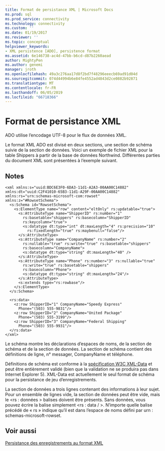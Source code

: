 ```yaml
---
title: Format de persistance XML | Microsoft Docs
ms.prod: sql
ms.prod_service: connectivity
ms.technology: connectivity
ms.custom: ''
ms.date: 01/19/2017
ms.reviewer: ''
ms.topic: conceptual
helpviewer_keywords:
- XML persistence [ADO], persistence format
ms.assetid: 6e146738-ac4d-47bb-b6cd-d87b2260aead
author: MightyPen
ms.author: genemi
manager: jroth
ms.openlocfilehash: 49a3c276aa17d8f2bd7f48296eeecb69ad91d04d
ms.sourcegitcommit: 074d44994b6e84fe4552ad4843d2ce0882b92871
ms.translationtype: MT
ms.contentlocale: fr-FR
ms.lasthandoff: 06/05/2019
ms.locfileid: "66718366"
---
```

# <a name="xml-persistence-format"></a>Format de persistance XML
ADO utilise l’encodage UTF-8 pour le flux de données XML.  
  
 Le format XML ADO est divisé en deux sections, une section de schéma suivie de la section de données. Voici un exemple de fichier XML pour la table Shippers à partir de la base de données Northwind. Différentes parties du document XML sont présentées à l’exemple suivant.  
  
## <a name="remarks"></a>Notes  
  
```  
<xml xmlns:s="uuid:BDC6E3F0-6DA3-11d1-A2A3-00AA00C14882"   
xmlns:dt="uuid:C2F41010-65B3-11d1-A29F-00AA00C14882"   
xmlns:rs="urn:schemas-microsoft-com:rowset"   
xmlns:z="#RowsetSchema">   
  <s:Schema id="RowsetSchema">   
    <s:ElementType name="row" content="eltOnly" rs:updatable="true">   
      <s:AttributeType name="ShipperID" rs:number="1"   
        rs:basetable="shippers" rs:basecolumn="ShipperID"  
        rs:keycolumn="true">   
        <s:datatype dt:type="int" dt:maxLength="4" rs:precision="10"   
          rs:fixedlength="true" rs:maybenull="false"/>   
      </s:AttributeType>   
      <s:AttributeType name="CompanyName" rs:number="2"   
        rs:nullable="true" rs:write="true" rs:basetable="shippers"   
        rs:basecolumn="CompanyName">   
        <s:datatype dt:type="string" dt:maxLength="40" />   
      </s:AttributeType>   
      <s:AttributeType name="Phone" rs:number="3" rs:nullable="true"   
        rs:write="true" rs:basetable="shippers"   
        rs:basecolumn="Phone">   
        <s:datatype dt:type="string" dt:maxLength="24"/>   
      </s:AttributeType>   
      <s:extends type="rs:rowbase"/>   
    </s:ElementType>   
  </s:Schema>   
  
  <rs:data>   
    <z:row ShipperID="1" CompanyName="Speedy Express"   
      Phone="(503) 555-9831"/>   
    <z:row ShipperID="2" CompanyName="United Package"   
      Phone="(503) 555-3199"/>   
    <z:row ShipperID="3" CompanyName="Federal Shipping"   
      Phone="(503) 555-9931"/>   
  </rs:data>   
</xml>  
```  
  
 Le schéma montre les déclarations d’espaces de noms, de la section de schéma et de la section de données. La section de schéma contient des définitions de ligne, n° messager, CompanyName et téléphone.  
  
 Définitions de schéma est conforme à la [spécification W3C XML-Data](http://www.w3.org/TR/1998/NOTE-XML-data/) et peut être entièrement validé (bien que la validation ne se produira pas dans Internet Explorer 5). XML-Data est actuellement le seul format de schéma pour la persistance de jeu d’enregistrements.  
  
 La section de données a trois lignes contenant des informations à leur sujet. Pour un ensemble de lignes vide, la section de données peut être vide, mais le \<rs : données > balises doivent être présents. Sans données, vous pouvez écrire la balise simplement \<rs : data / >. N’importe quelle balise précédé de « rs » indique qu’il est dans l’espace de noms défini par urn : schemas-microsoft-rowset.  
  
## <a name="see-also"></a>Voir aussi  
 [Persistance des enregistrements au format XML](../../../ado/guide/data/persisting-records-in-xml-format.md)
